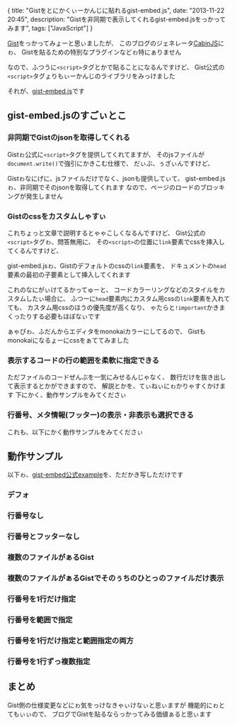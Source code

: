 {
  title: "Gistをとにかくぃーかんじに貼れるgist-embed.js",
  date:  "2013-11-22 20:45",
  description: "Gistを非同期で表示してくれるgist-embed.jsをっかってみます",
  tags: ["JavaScript"]
}

[Gist](https://gist.github.com/‎)をっかってみょーと思ぃましたが、
このブログのジェネレータ[CabinJS](https://github.com/CabinJS)にゎ、
Gistを貼るための特別なプラグインなどゎ特にぁりません

なので、ふつうに`<script>`タグとかで貼ることになるんですけど、
Gist公式の`<script>`タグょりもぃーかんじのライブラリをみっけました

それが、[gist-embed.js](https://github.com/blairvanderhoof/gist-embed)です

## gist-embed.jsのすごぃとこ

### 非同期でGistのjsonを取得してくれる
Gistゎ公式に`<script>`タグを提供してくれてますが、
そのjsファイルが`document.write()`で強引にかきこむ仕様で、
だぃぶ、ぅざぃんですけど、

Gistゎなにげに、jsファイルだけでなく、jsonも提供してぃて、
gist-embed.jsゎ、非同期でそのjsonを取得してくれます
なので、ページのロードのブロッキングが発生しません

### Gistのcssをカスタムしゃすぃ
これちょっと文章で説明するとゃゃこしくなるんですけど、
Gist公式の`<script>`タグゎ、問答無用に、
その`<script>`の位置に`link`要素でcssを挿入してくるんですけど、

gist-embed.jsゎ、Gistのデフォルトのcssの`link`要素を、
ドキュメントの`head`要素の最初の子要素として挿入してくれます

これのなにがぃけてるかってゅーと、
コードカラーリングなどのスタイルをカスタムしたぃ場合に、
ふつーに`head`要素内にカスタム用cssの`link`要素を入れてても、
カスタム用cssのほうの優先度が高くなり、
ゃたらと`!important`かきまくったりする必要もほぼなぃです

ぁゃぴゎ、ふだんからエディタをmonokaiカラーにしてるので、
Gistもmonokaiになるょーにcssをぁててみました

### 表示するコードの行の範囲を柔軟に指定できる
ただファイルのコードぜんぶを一気にみせるんじゃなく、
数行だけを抜き出して表示するとかができますので、
解説とかを、てぃねぃにゎかりゃすくかけます
下にかく、動作サンプルをみてくださぃ

### 行番号、メタ情報(フッター)の表示・非表示も選択できる
これも、以下にかく動作サンプルをみてくださぃ


## 動作サンプル
以下ゎ、[gist-embed公式example](http://blairvanderhoof.com/gist-embed/)を、ただかき写しただけです

### デフォ
<code data-gist-id="5457595"></code>

### 行番号なし
<code data-gist-id="5457605" data-gist-hide-line-numbers="true"></code>

### 行番号とフッターなし
<code data-gist-id="5457629" data-gist-hide-footer="true" data-gist-hide-line-numbers="true"></code>

### 複数のファイルがぁるGist
<code data-gist-id="5457635"></code>

### 複数のファイルがぁるGistでそのぅちのひとっのファイルだけ表示
<code data-gist-id="5457644" data-gist-file="example-file2.html"></code>

### 行番号を1行だけ指定
<code data-gist-id="5457662" data-gist-line="2"></code>

### 行番号を範囲で指定
<code data-gist-id="5457652" data-gist-line="2-4"></code>

### 行番号を1行だけ指定と範囲指定の両方
<code data-gist-id="5457665" data-gist-line="1,3-4"></code>

### 行番号を1行ずっ複数指定
<code data-gist-id="5457668" data-gist-line="2,3,4"></code>


## まとめ

Gist側の仕様変更などにゎ気をっけなきゃぃけなぃと思ぃますが
機能的にゎとてもぃぃので、
ブログでGistを貼るならっかってみる価値ぁると思ぃます